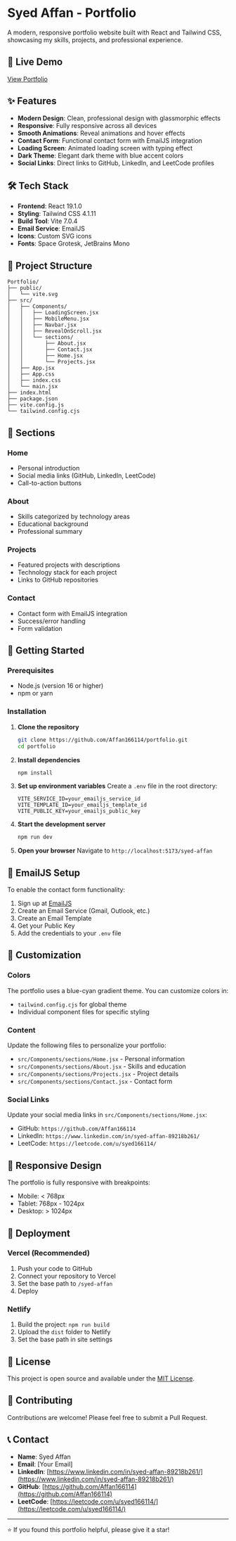 # Syed Affan - Portfolio

A modern, responsive portfolio website built with React and Tailwind CSS, showcasing my skills, projects, and professional experience.

## 🚀 Live Demo

[View Portfolio](https://syed-affan-portfolio-igys090hl-syed-affans-projects-e22cf900.vercel.app)

## ✨ Features

- **Modern Design**: Clean, professional design with glassmorphic effects
- **Responsive**: Fully responsive across all devices
- **Smooth Animations**: Reveal animations and hover effects
- **Contact Form**: Functional contact form with EmailJS integration
- **Loading Screen**: Animated loading screen with typing effect
- **Dark Theme**: Elegant dark theme with blue accent colors
- **Social Links**: Direct links to GitHub, LinkedIn, and LeetCode profiles

## 🛠️ Tech Stack

- **Frontend**: React 19.1.0
- **Styling**: Tailwind CSS 4.1.11
- **Build Tool**: Vite 7.0.4
- **Email Service**: EmailJS
- **Icons**: Custom SVG icons
- **Fonts**: Space Grotesk, JetBrains Mono

## 📁 Project Structure

```
Portfolio/
├── public/
│   └── vite.svg
├── src/
│   ├── Components/
│   │   ├── LoadingScreen.jsx
│   │   ├── MobileMenu.jsx
│   │   ├── Navbar.jsx
│   │   ├── RevealOnScroll.jsx
│   │   └── sections/
│   │       ├── About.jsx
│   │       ├── Contact.jsx
│   │       ├── Home.jsx
│   │       └── Projects.jsx
│   ├── App.jsx
│   ├── App.css
│   ├── index.css
│   └── main.jsx
├── index.html
├── package.json
├── vite.config.js
└── tailwind.config.cjs
```

## 🎯 Sections

### Home

- Personal introduction
- Social media links (GitHub, LinkedIn, LeetCode)
- Call-to-action buttons

### About

- Skills categorized by technology areas
- Educational background
- Professional summary

### Projects

- Featured projects with descriptions
- Technology stack for each project
- Links to GitHub repositories

### Contact

- Contact form with EmailJS integration
- Success/error handling
- Form validation

## 🚀 Getting Started

### Prerequisites

- Node.js (version 16 or higher)
- npm or yarn

### Installation

1. **Clone the repository**

   ```bash
   git clone https://github.com/Affan166114/portfolio.git
   cd portfolio
   ```

2. **Install dependencies**

   ```bash
   npm install
   ```

3. **Set up environment variables**
   Create a `.env` file in the root directory:

   ```env
   VITE_SERVICE_ID=your_emailjs_service_id
   VITE_TEMPLATE_ID=your_emailjs_template_id
   VITE_PUBLIC_KEY=your_emailjs_public_key
   ```

4. **Start the development server**

   ```bash
   npm run dev
   ```

5. **Open your browser**
   Navigate to `http://localhost:5173/syed-affan`

## 📧 EmailJS Setup

To enable the contact form functionality:

1. Sign up at [EmailJS](https://www.emailjs.com/)
2. Create an Email Service (Gmail, Outlook, etc.)
3. Create an Email Template
4. Get your Public Key
5. Add the credentials to your `.env` file

## 🎨 Customization

### Colors

The portfolio uses a blue-cyan gradient theme. You can customize colors in:

- `tailwind.config.cjs` for global theme
- Individual component files for specific styling

### Content

Update the following files to personalize your portfolio:

- `src/Components/sections/Home.jsx` - Personal information
- `src/Components/sections/About.jsx` - Skills and education
- `src/Components/sections/Projects.jsx` - Project details
- `src/Components/sections/Contact.jsx` - Contact form

### Social Links

Update your social media links in `src/Components/sections/Home.jsx`:

- GitHub: `https://github.com/Affan166114`
- LinkedIn: `https://www.linkedin.com/in/syed-affan-89218b261/`
- LeetCode: `https://leetcode.com/u/syed166114/`

## 📱 Responsive Design

The portfolio is fully responsive with breakpoints:

- Mobile: < 768px
- Tablet: 768px - 1024px
- Desktop: > 1024px

## 🚀 Deployment

### Vercel (Recommended)

1. Push your code to GitHub
2. Connect your repository to Vercel
3. Set the base path to `/syed-affan`
4. Deploy

### Netlify

1. Build the project: `npm run build`
2. Upload the `dist` folder to Netlify
3. Set the base path in site settings

## 📄 License

This project is open source and available under the [MIT License](LICENSE).

## 🤝 Contributing

Contributions are welcome! Please feel free to submit a Pull Request.

## 📞 Contact

- **Name**: Syed Affan
- **Email**: [Your Email]
- **LinkedIn**: [https://www.linkedin.com/in/syed-affan-89218b261/](https://www.linkedin.com/in/syed-affan-89218b261/)
- **GitHub**: [https://github.com/Affan166114](https://github.com/Affan166114)
- **LeetCode**: [https://leetcode.com/u/syed166114/](https://leetcode.com/u/syed166114/)

---

⭐ If you found this portfolio helpful, please give it a star!
